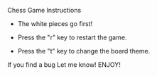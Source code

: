 Chess Game Instructions

- The white pieces go first!

- Press the "r" key to restart the game.

- Press the "t" key to change the board theme.

If you find a bug Let me know! ENJOY!
